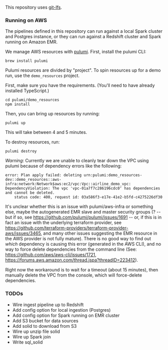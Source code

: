 This repository uses [git-lfs](https://git-lfs.github.com/).

### Running on AWS
The pipelines defined in this repository can run against a local Spark cluster
and Postgres instance, or they can run against a Redshift cluster and Spark
running on Amazon EMR.

We manage AWS resources with [pulumi](https://github.com/pulumi/pulumi).
First, install the pulumi CLI:

    brew install pulumi


Pulumi resources are divided by "project". To spin resources up for a demo run,
use the `demo_resources` project.

First, make sure you have the requirements. (You'll need to have already
installed TypeScript.)

    cd pulumi/demo_resources
    npm install

Then, you can bring up resources by running:

    pulumi up

This will take between 4 and 5 minutes.

To destroy resources, run:

    pulumi destroy

*Warning*: Currently we are unable to cleanly tear down the VPC using pulumi
because of dependency errors like the following:

    error: Plan apply failed: deleting urn:pulumi:demo_resources-dev::demo_resources::aws-infra:network:Network$aws:ec2/vpc:Vpc::airline_demo_vpc: DependencyViolation: The vpc 'vpc-01a7f7c286196cdc0' has dependencies and cannot be deleted.
        status code: 400, request id: 03a586f3-e17e-41e2-b5fd-c4275226df30

It's unclear whether this is an issue with pulumi/aws-infra or something else,
maybe the autogenerated EMR slave and master security groups (? -- but if so,
see https://github.com/pulumi/pulumi/issues/1691 -- or, if this is in fact an issue
with the underlying terraform provider, see https://github.com/terraform-providers/terraform-provider-aws/issues/3465,
and many other issues suggesting the EMR resource in the AWS provider is not
fully mature). There is no good way to find out *which* dependency is causing
this error (generated in the AWS CLI), and no way to force delete dependencies
from the command line (See: https://github.com/aws/aws-cli/issues/1721,
https://forums.aws.amazon.com/thread.jspa?threadID=223412).

Right now the workaround is to wait for a timeout (about 15 minutes), then
manually delete the VPC from the console, which will force-delete dependencies.

### TODOs

- Wire ingest pipeline up to Redshift
- Add config option for local ingestion (Postgres)
- Add config option for Spark running on EMR cluster
- Add S3 bucket for data sources
- Add solid to download from S3
- Wire up unzip file solid
- Wire up Spark join
- Write sql_solid
  